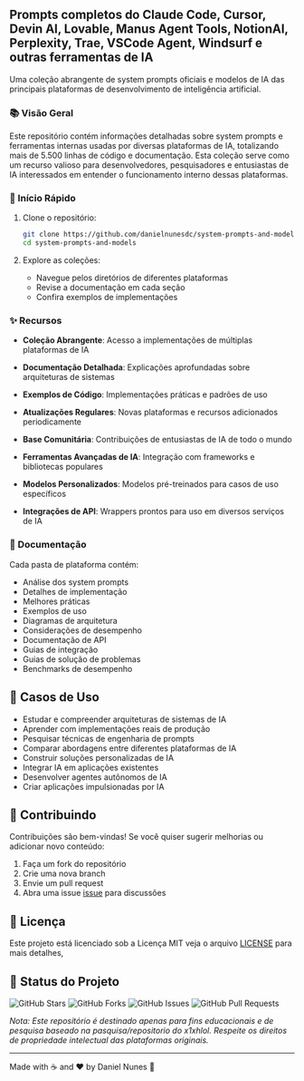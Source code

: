 ## Prompts completos do Claude Code, Cursor, Devin AI, Lovable, Manus Agent Tools, NotionAI, Perplexity, Trae, VSCode Agent, Windsurf e outras ferramentas de IA

Uma coleção abrangente de system prompts oficiais e modelos de IA das principais plataformas de desenvolvimento de inteligência artificial.

### 📚 Visão Geral

Este repositório contém informações detalhadas sobre system prompts e ferramentas internas usadas por diversas plataformas de IA, totalizando mais de 5.500 linhas de código e documentação.
Esta coleção serve como um recurso valioso para desenvolvedores, pesquisadores e entusiastas de IA interessados em entender o funcionamento interno dessas plataformas.

### 🚀 Início Rápido

1. Clone o repositório:
   ```bash
   git clone https://github.com/danielnunesdc/system-prompts-and-models.git
   cd system-prompts-and-models
   ```

2. Explore as coleções:
   - Navegue pelos diretórios de diferentes plataformas
   - Revise a documentação em cada seção
   - Confira exemplos de implementações

### ✨ Recursos

- **Coleção Abrangente**: Acesso a implementações de múltiplas plataformas de IA

- **Documentação Detalhada**: Explicações aprofundadas sobre arquiteturas de sistemas

- **Exemplos de Código**: Implementações práticas e padrões de uso

- **Atualizações Regulares**: Novas plataformas e recursos adicionados periodicamente

- **Base Comunitária**: Contribuições de entusiastas de IA de todo o mundo

- **Ferramentas Avançadas de IA**: Integração com frameworks e bibliotecas populares

- **Modelos Personalizados**: Modelos pré-treinados para casos de uso específicos

- **Integrações de API**: Wrappers prontos para uso em diversos serviços de IA

### 📖 Documentação

Cada pasta de plataforma contém:
- Análise dos system prompts
- Detalhes de implementação
- Melhores práticas
- Exemplos de uso
- Diagramas de arquitetura
- Considerações de desempenho
- Documentação de API
- Guias de integração
- Guias de solução de problemas
- Benchmarks de desempenho

## 🎯 Casos de Uso

- Estudar e compreender arquiteturas de sistemas de IA
- Aprender com implementações reais de produção
- Pesquisar técnicas de engenharia de prompts
- Comparar abordagens entre diferentes plataformas de IA
- Construir soluções personalizadas de IA
- Integrar IA em aplicações existentes
- Desenvolver agentes autônomos de IA
- Criar aplicações impulsionadas por IA

## 🤝 Contribuindo

Contribuições são bem-vindas! Se você quiser sugerir melhorias ou adicionar novo conteúdo:

1. Faça um fork do repositório
2. Crie uma nova branch
3. Envie um pull request
4. Abra uma issue [issue](../../issues) para discussões

## 📄 Licença

Este projeto está licenciado sob a Licença MIT veja o arquivo [LICENSE](LICENSE) para mais detalhes,

## 🔄 Status do Projeto

![GitHub Stars](https://img.shields.io/github/stars/danielnunesdc/system-prompts-and-models)
![GitHub Forks](https://img.shields.io/github/forks/danielnunesdc/system-prompts-and-models)
![GitHub Issues](https://img.shields.io/github/issues/danielnunesdc/system-prompts-and-models)
![GitHub Pull Requests](https://img.shields.io/github/issues-pr/danielnunesdc/system-prompts-and-models)



*Nota: Este repositório é destinado apenas para fins educacionais e de pesquisa baseado na pasquisa/repositorio do x1xhlol. Respeite os direitos de propriedade intelectual das plataformas originais.*

---

Made with :coffee: and ♥ by Daniel Nunes :wave: